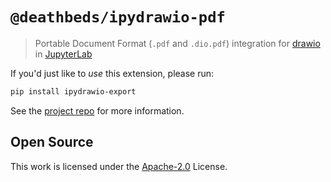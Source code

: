 # `@deathbeds/ipydrawio-pdf`

> Portable Document Format (`.pdf` and `.dio.pdf`) integration for
> [drawio](https://www.diagrams.net) in
> [JupyterLab](https://github.com/jupyterlab/jupyterlab)

If you'd just like to _use_ this extension, please run:

```bash
pip install ipydrawio-export
```

See the [project repo](https://github.com/deathbeds/ipydrawio) for more
information.

## Open Source

This work is licensed under the [Apache-2.0] License.

[apache-2.0]: https://github.com/deathbeds/ipydrawio/blob/master/LICENSE.txt
